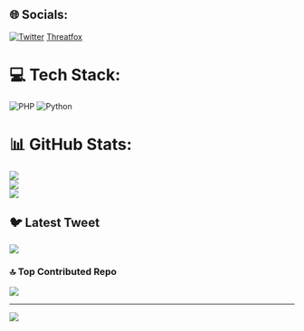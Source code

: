 
## 🌐 Socials:
[![Twitter](https://img.shields.io/badge/Twitter-%231DA1F2.svg?logo=Twitter&logoColor=white)](https://twitter.com/foulenzer) 
[Threatfox](https://threatfox.abuse.ch/user/2616/)

# 💻 Tech Stack:
![PHP](https://img.shields.io/badge/php-%23777BB4.svg?style=for-the-badge&logo=php&logoColor=white) ![Python](https://img.shields.io/badge/python-3670A0?style=for-the-badge&logo=python&logoColor=ffdd54)
# 📊 GitHub Stats:
![](https://github-readme-stats.vercel.app/api?username=foulenzer&theme=dark&hide_border=false&include_all_commits=true&count_private=true)<br/>
![](https://github-readme-streak-stats.herokuapp.com/?user=foulenzer&theme=dark&hide_border=false)<br/>
![](https://github-readme-stats.vercel.app/api/top-langs/?username=foulenzer&theme=dark&hide_border=false&include_all_commits=true&count_private=true&layout=compact)

## 🐦 Latest Tweet
[![](https://gtce.itsvg.in/api?username=foulenzer)](https://github.com/VishwaGauravIn/github-twitter-card-embed)

### 🔝 Top Contributed Repo
![](https://github-contributor-stats.vercel.app/api?username=foulenzer&limit=5&theme=dark&combine_all_yearly_contributions=true)

---
[![](https://visitcount.itsvg.in/api?id=foulenzer&icon=0&color=0)](https://visitcount.itsvg.in)

<!-- Proudly created with GPRM ( https://gprm.itsvg.in ) -->
